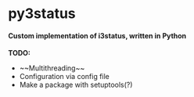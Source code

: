 # py3status
#### Custom implementation of i3status, written in Python

<strong>TODO:</strong>
<ul>
    <li>~~Multithreading~~</li>
    <li>Configuration via config file</li>
    <li>Make a package with setuptools(?)</li>
</ul>
